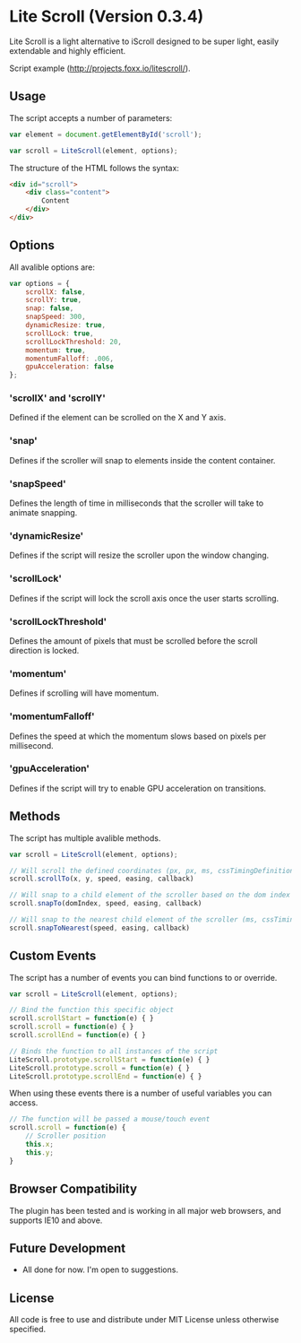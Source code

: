 # Lite Scroll (Version 0.3.4)
Lite Scroll is a light alternative to iScroll designed to be super light, easily extendable and highly efficient.

Script example (http://projects.foxx.io/litescroll/).

## Usage
The script accepts a number of parameters:

```javascript
var element = document.getElementById('scroll');

var scroll = LiteScroll(element, options);
```

The structure of the HTML follows the syntax:

```html
<div id="scroll">
    <div class="content">
        Content
    </div>
</div>
```

## Options

All avalible options are:

```javascript
var options = {
    scrollX: false,
    scrollY: true,
    snap: false,
    snapSpeed: 300,
    dynamicResize: true,
    scrollLock: true,
    scrollLockThreshold: 20,
    momentum: true,
    momentumFalloff: .006,
    gpuAcceleration: false
};
```

### 'scrollX' and 'scrollY'
Defined if the element can be scrolled on the X and Y axis.

### 'snap'
Defines if the scroller will snap to elements inside the content container.

### 'snapSpeed'
Defines the length of time in milliseconds that the scroller will take to animate snapping.

### 'dynamicResize'
Defines if the script will resize the scroller upon the window changing.

### 'scrollLock'
Defines if the script will lock the scroll axis once the user starts scrolling.

### 'scrollLockThreshold'
Defines the amount of pixels that must be scrolled before the scroll direction is locked.

### 'momentum'
Defines if scrolling will have momentum.

### 'momentumFalloff'
Defines the speed at which the momentum slows based on pixels per millisecond.

### 'gpuAcceleration'
Defines if the script will try to enable GPU acceleration on transitions.

## Methods
The script has multiple avalible methods.

```javascript
var scroll = LiteScroll(element, options);

// Will scroll the defined coordinates (px, px, ms, cssTimingDefinition, function)
scroll.scrollTo(x, y, speed, easing, callback)

// Will snap to a child element of the scroller based on the dom index (int, ms, cssTimingDefinition, function)
scroll.snapTo(domIndex, speed, easing, callback)

// Will snap to the nearest child element of the scroller (ms, cssTimingDefinition, function)
scroll.snapToNearest(speed, easing, callback)
````

## Custom Events
The script has a number of events you can bind functions to or override.

```javascript
var scroll = LiteScroll(element, options);

// Bind the function this specific object
scroll.scrollStart = function(e) { }
scroll.scroll = function(e) { }
scroll.scrollEnd = function(e) { }

// Binds the function to all instances of the script
LiteScroll.prototype.scrollStart = function(e) { }
LiteScroll.prototype.scroll = function(e) { }
LiteScroll.prototype.scrollEnd = function(e) { }
```

When using these events there is a number of useful variables you can access.

```javascript
// The function will be passed a mouse/touch event
scroll.scroll = function(e) {
    // Scroller position
    this.x;
    this.y;
}
```

## Browser Compatibility
The plugin has been tested and is working in all major web browsers, and supports IE10 and above.

## Future Development
- All done for now. I'm open to suggestions.

## License
All code is free to use and distribute under MIT License unless otherwise specified.
